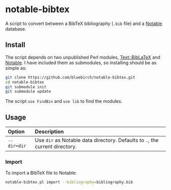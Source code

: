 # notable-bibtex

A script to convert between a BibTeX bibliography (`.bib` file) and a [Notable](https://notable.app) database.

## Install

The script depends on two unpublished Perl modules, [Text::BibLaTeX](https://github.com/bluebirch/text-biblatex) and [Notable](https://github.com/bluebirch/Notable). I have included them as submodules, so installing should be as simple as:

```sh
git clone https://github.com/bluebirch/notable-bibtex.git
cd notable-bibtex
git submodule init
git submodule update
```

The script `use FindBin` and `use lib` to find the modules.

## Usage

| Option | Description |
| :- | :- |
| `--dir=dir` | Use `dir` as Notable data directory. Defaults to `.`, the current directory. |

### Import

To import a BibTeX file to Notable:

```sh
notable-bibtex.pl import --bibliography=bibliography.bib
```

